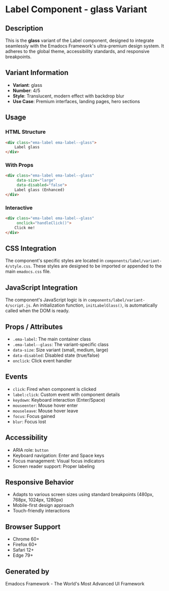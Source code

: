 # Label Component - glass Variant

## Description
This is the **glass** variant of the Label component, designed to integrate seamlessly with the Emadocs Framework's ultra-premium design system. It adheres to the global theme, accessibility standards, and responsive breakpoints.

## Variant Information
- **Variant**: glass
- **Number**: 4/5
- **Style**: Translucent, modern effect with backdrop blur
- **Use Case**: Premium interfaces, landing pages, hero sections

## Usage

### HTML Structure
```html
<div class="ema-label ema-label--glass">
    Label glass
</div>
```

### With Props
```html
<div class="ema-label ema-label--glass" 
     data-size="large" 
     data-disabled="false">
    Label glass (Enhanced)
</div>
```

### Interactive
```html
<div class="ema-label ema-label--glass" 
     onclick="handleClick()">
    Click me!
</div>
```

## CSS Integration
The component's specific styles are located in `components/label/variant-4/style.css`. These styles are designed to be imported or appended to the main `emadocs.css` file.

## JavaScript Integration
The component's JavaScript logic is in `components/label/variant-4/script.js`. An initialization function, `initLabelGlass()`, is automatically called when the DOM is ready.

## Props / Attributes
- `.ema-label`: The main container class
- `.ema-label--glass`: The variant-specific class
- `data-size`: Size variant (small, medium, large)
- `data-disabled`: Disabled state (true/false)
- `onclick`: Click event handler

## Events
- `click`: Fired when component is clicked
- `label:click`: Custom event with component details
- `keydown`: Keyboard interaction (Enter/Space)
- `mouseenter`: Mouse hover enter
- `mouseleave`: Mouse hover leave
- `focus`: Focus gained
- `blur`: Focus lost

## Accessibility
- ARIA role: `button`
- Keyboard navigation: Enter and Space keys
- Focus management: Visual focus indicators
- Screen reader support: Proper labeling

## Responsive Behavior
- Adapts to various screen sizes using standard breakpoints (480px, 768px, 1024px, 1280px)
- Mobile-first design approach
- Touch-friendly interactions

## Browser Support
- Chrome 60+
- Firefox 60+
- Safari 12+
- Edge 79+

## Generated by
Emadocs Framework - The World's Most Advanced UI Framework
